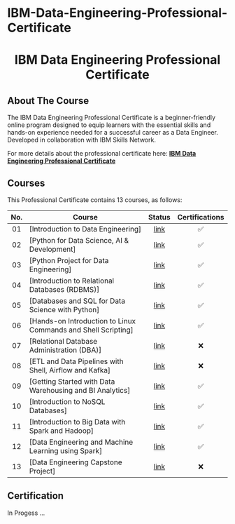 # IBM-Data-Engineering-Professional-Certificate

<h1 align="center">IBM Data Engineering Professional Certificate</h1>

## About The Course

The IBM Data Engineering Professional Certificate is a beginner-friendly online program designed to equip learners with the essential skills and hands-on experience needed for a successful career as a Data Engineer. Developed in collaboration with IBM Skills Network.

For more details about the professional certificate here: <a href=https://www.coursera.org/professional-certificates/ibm-data-engineer><strong>IBM Data Engineering Professional Certificate</strong></a>

## Courses

This Professional Certificate contains 13 courses, as follows:

| No. | Course                                                               |Status| Certifications |
|:------:|----------------------------------------------------------------------------|:--:|:-------:|
| 01     | [Introduction to Data Engineering]|[link](https://www.coursera.org/learn/introduction-to-data-engineering?specialization=ibm-data-engineer)|✅|[link](https://www.coursera.org/account/accomplishments/certificate/MR6FKX9YULJU)|
| 02     | [Python for Data Science, AI & Development]|[link](https://www.coursera.org/learn/python-for-applied-data-science-ai?specialization=ibm-data-engineer)|✅|[link](https://www.coursera.org/account/accomplishments/certificate/HUUXK6S867MF)|
| 03     | [Python Project for Data Engineering]|[link](https://www.coursera.org/learn/python-project-for-data-engineering?specialization=ibm-data-engineer)|✅|[link](https://www.coursera.org/account/accomplishments/certificate/U7X6EE5EYE57)|
| 04     | [Introduction to Relational Databases (RDBMS)]|[link](https://www.coursera.org/learn/introduction-to-relational-databases?specialization=ibm-data-engineer)|✅|[link](https://www.coursera.org/account/accomplishments/certificate/PWJGQRHVZ2B3)|
| 05     | [Databases and SQL for Data Science with Python]|[link](https://www.coursera.org/learn/sql-data-science?specialization=ibm-data-engineer)|✅|[link](https://www.coursera.org/account/accomplishments/certificate/R85DH62JLP3W)|
| 06     | [Hands-on Introduction to Linux Commands and Shell Scripting]|[link](https://www.coursera.org/learn/hands-on-introduction-to-linux-commands-and-shell-scripting?specialization=ibm-data-engineer)|✅|[link](https://www.coursera.org/account/accomplishments/certificate/QTMYGF3VXWGL)|
| 07     | [Relational Database Administration (DBA)]|[link](https://www.coursera.org/learn/relational-database-administration?specialization=ibm-data-engineer)|❌|[link]()|
| 08     | [ETL and Data Pipelines with Shell, Airflow and Kafka]|[link](https://www.coursera.org/learn/etl-and-data-pipelines-shell-airflow-kafka?specialization=ibm-data-engineer)|❌|[link]()|
| 09     | [Getting Started with Data Warehousing and BI Analytics]|[link](https://www.coursera.org/learn/getting-started-with-data-warehousing-and-bi-analytics?specialization=ibm-data-engineer)|✅|[link](https://www.coursera.org/account/accomplishments/certificate/QXL6KBVSEH3V)|
| 10     | [Introduction to NoSQL Databases]|[link](https://www.coursera.org/learn/introduction-to-nosql-databases?specialization=ibm-data-engineer)|✅|[link](https://www.coursera.org/account/accomplishments/certificate/SR3QKQGAM586)|
| 11     | [Introduction to Big Data with Spark and Hadoop]|[link](https://www.coursera.org/learn/introduction-to-big-data-with-spark-hadoop?specialization=ibm-data-engineer)|✅|[link](https://www.coursera.org/account/accomplishments/certificate/KQYEJCNW52VJ)|
| 12     | [Data Engineering and Machine Learning using Spark]|[link](https://www.coursera.org/learn/machine-learning-with-apache-spark?specialization=ibm-data-engineer)|✅|[link](https://www.coursera.org/account/accomplishments/certificate/HMTF2VDQV2LJ)|
| 13     | [Data Engineering Capstone Project]|[link](https://www.coursera.org/learn/data-enginering-capstone-project?specialization=ibm-data-engineer)|❌|[link]()|

## Certification

In Progess ...
